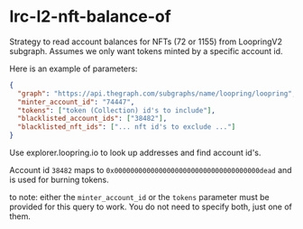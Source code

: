 # lrc-l2-nft-balance-of

Strategy to read account balances for NFTs (72 or 1155) from LoopringV2 subgraph. Assumes we only want tokens minted by a specific account id.

Here is an example of parameters:

```json
{
  "graph": "https://api.thegraph.com/subgraphs/name/loopring/loopring",
  "minter_account_id": "74447",
  "tokens": ["token (Collection) id's to include"],
  "blacklisted_account_ids": ["38482"],
  "blacklisted_nft_ids": ["... nft id's to exclude ..."]
}
```

Use explorer.loopring.io to look up addresses and find account id's.

Account id `38482` maps to `0x000000000000000000000000000000000000dead` and is used for burning tokens.

to note: either the `minter_account_id` or the `tokens` parameter must be provided for this query to work. You do not need to specify both, just one of them.
